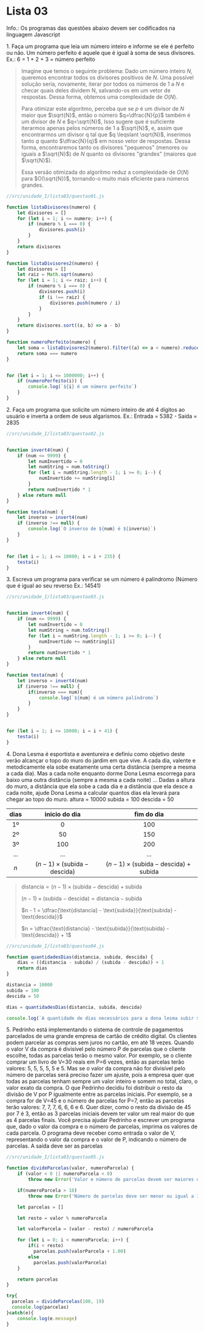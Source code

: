 # Lista 03

Info.: Os programas das questões abaixo devem ser codificados na linguagem Javascript

1\. Faça um programa que leia um número inteiro e informe se ele é perfeito ou não. Um número perfeito é aquele que é igual à soma de seus divisores. Ex.: 6 = 1 + 2 + 3 = número perfeito

> Imagine que temos o seguinte problema: Dado um número inteiro $N$, queremos encontrar todos os divisores positivos de $N$. Uma possível solução seria, novamente, iterar por todos os números de $1$ a $N$ e checar quais deles dividem N, salvando-os em um vetor de respostas. Dessa forma, obtemos uma complexidade de $O(N)$.
>
> Para otimizar este algoritmo, perceba que se $p$ é um divisor de $N$ maior que $\sqrt{N}$, então o número $q=\dfrac{N}{p}$ também é um divisor de $N$ e $q<\sqrt{N}$, Isso sugere que é suficiente iterarmos apenas pelos números de 1 a $\sqrt{N}$, e, assim que encontrarmos um divisor q tal que $q \leqslant \sqrt{N}$, inserimos tanto $q$ quanto $\dfrac{N}{q}$ em nosso vetor de respostas. Dessa forma, encontraremos tanto os divisores "pequenos" (menores ou iguais a $\sqrt{N}$) de $N$ quanto os divisores "grandes" (maiores que $\sqrt{N}$).
>
> Essa versão otimizada do algoritmo reduz a complexidade de $O(N)$ para $O(\sqrt{N})$, tornando-o muito mais eficiente para números grandes.

```jsx
//src/unidade_I/lista03/questao01.js

function listaDivisores(numero) {
    let divisores = []
    for (let i = 1; i <= numero; i++) {
        if (numero % i === 0) {
            divisores.push(i)
        }
    }
    return divisores
}

function listaDivisores2(numero) {
    let divisores = []
    let raiz = Math.sqrt(numero)
    for (let i = 1; i <= raiz; i++) {
        if (numero % i === 0) {
            divisores.push(i)
            if (i !== raiz) {
                divisores.push(numero / i)
            }
        }
    }
    return divisores.sort((a, b) => a - b)
}

function numeroPerfeito(numero) {
    let soma = listaDivisores2(numero).filter((a) => a < numero).reduce((a, b) => a + b, 0)
    return soma === numero
}


for (let i = 1; i <= 1000000; i++) {
    if (numeroPerfeito(i)) {
        console.log(`${i} é um número perfeito`)
    }
}

```

2\. Faça um programa que solicite um número inteiro de até 4 dígitos ao usuário e inverta a ordem de seus algarismos. Ex.: Entrada = 5382 - Saída = 2835

```jsx
//src/unidade_I/lista03/questao02.js


function invert4(num) {
    if (num <= 9999) {
        let numInvertido = 0
        let numString = num.toString()
        for (let i = numString.length - 1; i >= 0; i--) {
            numInvertido += numString[i]
        }
        return numInvertido * 1
    } else return null
}

function testa(num) {
    let inverso = invert4(num)
    if (inverso !== null) {
        console.log(`O inverso de ${num} é ${inverso}`)
    }
}


for (let i = 1; i <= 10000; i = i + 235) {
    testa(i)
}
```

3\. Escreva um programa para verificar se um número é palíndromo (Número que é igual ao seu reverso Ex.: 14541)

```jsx
//src/unidade_I/lista03/questao03.js


function invert4(num) {
    if (num <= 9999) {
        let numInvertido = 0
        let numString = num.toString()
        for (let i = numString.length - 1; i >= 0; i--) {
            numInvertido += numString[i]
        }
        return numInvertido * 1
    } else return null
}

function testa(num) {
    let inverso = invert4(num)
    if (inverso !== null) {
        if(inverso === num){
            console.log(`${num} é um número palíndromo`)
        }
    }
}


for (let i = 1; i <= 10000; i = i + 41) {
    testa(i)
}
```

4\. Dona Lesma é esportista e aventureira e definiu como objetivo deste verão alcançar o topo do muro do jardim em que vive. A cada dia, valente e metodicamente ela sobe exatamente uma certa distância (sempre a mesma a cada dia). Mas a cada noite enquanto dorme Dona Lesma escorrega para baixo uma outra distância (sempre a mesma a cada noite) ... Dadas a altura do muro, a distância que ela sobe a cada dia e a distância que ela desce a cada noite, ajude Dona Lesma a calcular quantos dias ela levará para chegar ao topo do muro. altura = 10000 subida = 100 descida = 50

| dias  |       inicio do dia |        fim do dia         |
| :---: | :-----------------: | :-----------------------: |
|   1º  |          0          |            100            |
|   2º  |         50          |            150            |
|   3º  |         100         |            200            |
|  ...  |         ...         |            ...            |
|   $n$   | $(n - 1) \times (\text{subida} - \text{descida})$ | $(n - 1) \times (\text{subida} - \text{descida}) + \text{subida}$ |

> $\text{distancia} = (n - 1) \times (\text{subida} - \text{descida}) + \text{subida}$
>
> $(n - 1) \times (\text{subida} - \text{descida}) = \text{distancia} - \text{subida}$
>
> $n - 1 = \dfrac{\text{distancia} - \text{subida}}{\text{subida} - \text{descida}}$
>
> $n = \dfrac{\text{distancia} - \text{subida}}{\text{subida} - \text{descida}} + 1$

```jsx
//src/unidade_I/lista03/questao04.js

function quantidadesDias(distancia, subida, descida) {
    dias = ((distancia - subida) / (subida - descida)) + 1
    return dias
}

distancia = 10000
subida = 100
descida = 50

dias = quantidadesDias(distancia, subida, descida)

console.log(`A quantidade de dias necessários para a dona lesma subir ${distancia} metros é ${dias}`)
```

5\. Pedrinho está implementando o sistema de controle de pagamentos parcelados de uma grande empresa de cartão de crédito digital. Os clientes podem parcelar as compras sem juros no cartão, em até 18 vezes. Quando o valor V da compra é divisível pelo número P de parcelas que o cliente escolhe, todas as parcelas terão o mesmo valor. Por exemplo, se o cliente comprar um livro de V=30 reais em P=6 vezes, então as parcelas terão valores: 5, 5, 5, 5, 5 e 5. Mas se o valor da compra não for divisível pelo número de parcelas será preciso fazer um ajuste, pois a empresa quer que todas as parcelas tenham sempre um valor inteiro e somem no total, claro, o valor exato da compra. O que Pedrinho decidiu foi distribuir o resto da divisão de V por P igualmente entre as parcelas iniciais. Por exemplo, se a compra for de V=45 e o número de parcelas for P=7, então as parcelas terão valores: 7, 7, 7, 6, 6, 6 e 6. Quer dizer, como o resto da divisão de 45 por 7 é 3, então as 3 parcelas iniciais devem ter valor um real maior do que as 4 parcelas finais. Você precisa ajudar Pedrinho e escrever um programa que, dado o valor da compra e o número de parcelas, imprima os valores de cada parcela. O programa deve receber como entrada o valor de V, representando o valor da compra e o valor de P, indicando o número de parcelas. A saída deve ser as parcelas

```jsx
//src/unidade_I/lista03/questao05.js

function divideParcelas(valor, numeroParcela) {
    if (valor < 0 || numeroParcela < 0)
        throw new Error('Valor e número de parcelas devem ser maiores que zero')

    if(numeroParcela > 18)
        throw new Error('Número de parcelas deve ser menor ou igual a 18')

    let parcelas = []

    let resto = valor % numeroParcela

    let valorParcela = (valor - resto) / numeroParcela

    for (let i = 0; i < numeroParcela; i++) {
        if(i < resto)
          parcelas.push(valorParcela + 1.00)
        else
          parcelas.push(valorParcela)
    }

    return parcelas
}

try{
  parcelas = divideParcelas(100, 19)
  console.log(parcelas)
}catch(e){
    console.log(e.message)
}
```
